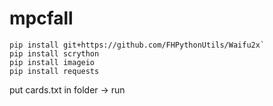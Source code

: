 # mpcfall
```
pip install git+https://github.com/FHPythonUtils/Waifu2x`
pip install scrython
pip install imageio
pip install requests
```
put cards.txt in folder -> run
